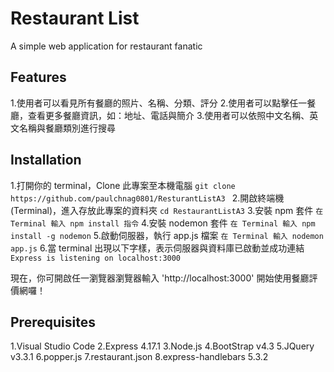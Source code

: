 # Restaurant List

A simple web application for restaurant fanatic

## Features

1.使用者可以看見所有餐廳的照片、名稱、分類、評分 2.使用者可以點擊任一餐廳，查看更多餐廳資訊，如：地址、電話與簡介 3.使用者可以依照中文名稱、英文名稱與餐廳類別進行搜尋

## Installation

1.打開你的 terminal，Clone 此專案至本機電腦
`git clone https://github.com/paulchnag0801/ResturantListA3 ` 2.開啟終端機(Terminal)，進入存放此專案的資料夾
`cd RestaurantListA3` 3.安裝 npm 套件
`在 Terminal 輸入 npm install 指令` 4.安裝 nodemon 套件
`在 Terminal 輸入 npm install -g nodemon` 5.啟動伺服器，執行 app.js 檔案
`在 Terminal 輸入 nodemon app.js` 6.當 terminal 出現以下字樣，表示伺服器與資料庫已啟動並成功連結
`Express is listening on localhost:3000`

現在，你可開啟任一瀏覽器瀏覽器輸入 'http://localhost:3000' 開始使用餐廳評價網囉！

## Prerequisites

1.Visual Studio Code
2.Express 4.17.1
3.Node.js
4.BootStrap v4.3
5.JQuery v3.3.1
6.popper.js
7.restaurant.json
8.express-handlebars 5.3.2
